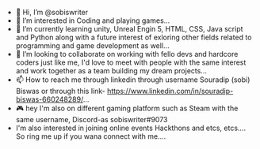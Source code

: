 - 👋 Hi, I’m @sobiswriter
- 👀 I’m interested in Coding and playing games...
- 🌱 I’m currently learning unity, Unreal Engin 5, HTML, CSS, Java script and Python along with a future interest of exloring other fields related to programming and game development as well...
- 💞️ I’m looking to collaborate on working with fello devs and hardcore coders just like me, I'd love to meet with people with the same interest and work together as a team building my dream projects...
- 📫 How to reach me through linkedin through username Souradip (sobi) Biswas or through this link- https://www.linkedin.com/in/souradip-biswas-660248289/...
- 🎮 hey I'm also on different gaming platform such as Steam with the same username, Discord-as sobiswriter#9073
- I'm also interested in joining online events Hackthons and etcs, etcs.... So ring me up if you wana connect with me....

<!---
sobiswriter/sobiswriter is a ✨ special ✨ repository because its `README.md` (this file) appears on your GitHub profile.
You can click the Preview link to take a look at your changes.
--->
